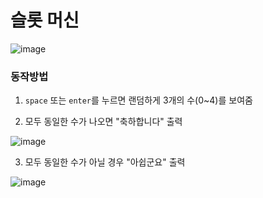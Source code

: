 # 슬롯 머신
![image](https://user-images.githubusercontent.com/78344298/166726569-08ac69c7-c8d4-4a52-8da8-d637d893664c.png)

### 동작방법
1. `space` 또는 `enter`를 누르면 랜덤하게 3개의 수(0~4)를 보여줌

2. 모두 동일한 수가 나오면 "축하합니다" 출력

![image](https://user-images.githubusercontent.com/78344298/166726714-f2d5feb5-c307-4967-b2dd-e85497c9e5bd.png)

3. 모두 동일한 수가 아닐 경우 "아쉽군요" 출력

![image](https://user-images.githubusercontent.com/78344298/166726610-c5ac2dc8-0024-4569-8e3d-a6e3c42b0c04.png)
